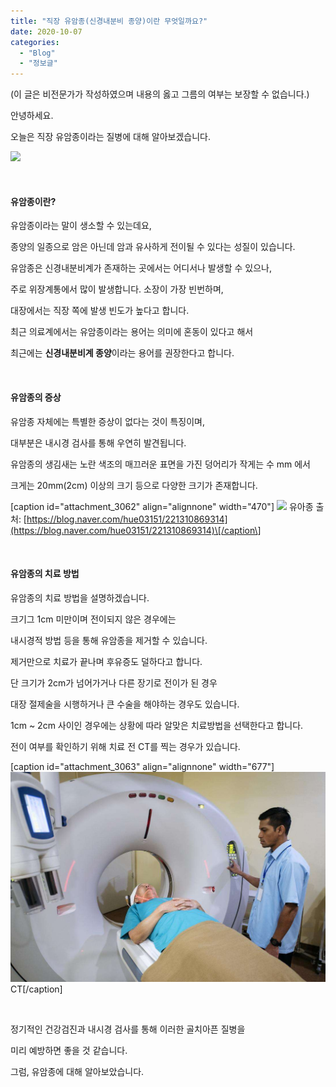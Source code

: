 ```yaml
---
title: "직장 유암종(신경내분비 종양)이란 무엇일까요?"
date: 2020-10-07
categories: 
  - "Blog"
  - "정보글"
---
```


(이 글은 비전문가가 작성하였으며 내용의 옳고 그름의 여부는 보장할 수 없습니다.)

안녕하세요.

오늘은 직장 유암종이라는 질병에 대해 알아보겠습니다.

 ![](/assets/img/wp-content/uploads/2020/06/스크린샷-2020-06-14-오후-11.11.04.png)

 

#### **유암종이란?**

유암종이라는 말이 생소할 수 있는데요,

종양의 일종으로 암은 아닌데 암과 유사하게 전이될 수 있다는 성질이 있습니다.

유암종은 신경내분비계가 존재하는 곳에서는 어디서나 발생할 수 있으나,

주로 위장계통에서 많이 발생합니다. 소장이 가장 빈번하며,

대장에서는 직장 쪽에 발생 빈도가 높다고 합니다.

최근 의료계에서는 유암종이라는 용어는 의미에 혼동이 있다고 해서

최근에는 **신경내분비계 종양**이라는 용어를 권장한다고 합니다.

 

#### **유암종의 증상**

유암종 자체에는 특별한 증상이 없다는 것이 특징이며,

대부분은 내시경 검사를 통해 우연히 발견됩니다.

유암종의 생김새는 노란 색조의 매끄러운 표면을 가진 덩어리가 작게는 수 mm 에서

크게는 20mm(2cm) 이상의 크기 등으로 다양한 크기가 존재합니다.

\[caption id="attachment\_3062" align="alignnone" width="470"\] ![](/assets/img/wp-content/uploads/2020/10/유암종-1.jpg) 유아종 출처: [https://blog.naver.com/hue03151/221310869314](https://blog.naver.com/hue03151/221310869314)\[/caption\]

 

#### **유암종의 치료 방법**

유암종의 치료 방법을 설명하겠습니다.

크기그 1cm 미만이며 전이되지 않은 경우에는

내시경적 방법 등을 통해 유암종을 제거할 수 있습니다.

제거만으로 치료가 끝나며 후유증도 덜하다고 합니다.

단 크기가 2cm가 넘어가거나 다른 장기로 전이가 된 경우

대장 절제술을 시행하거나 큰 수술을 해야하는 경우도 있습니다.

1cm ~ 2cm 사이인 경우에는 상황에 따라 알맞은 치료방법을 선택한다고 합니다.

전이 여부를 확인하기 위해 치료 전 CT를 찍는 경우가 있습니다.

\[caption id="attachment\_3063" align="alignnone" width="677"\] ![](/assets/img/wp-content/uploads/2020/10/ct-scan.jpg) CT\[/caption\]

 

정기적인 건강검진과 내시경 검사를 통해 이러한 골치아픈 질병을

미리 예방하면 좋을 것 같습니다.

그럼, 유암종에 대해 알아보았습니다.
